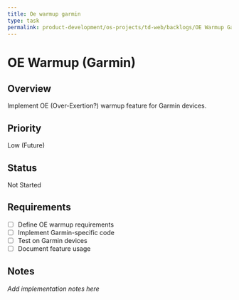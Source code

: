 ```yaml
---
title: Oe warmup garmin
type: task
permalink: product-development/os-projects/td-web/backlogs/OE Warmup Garmin
---
```


# OE Warmup (Garmin)

## Overview
Implement OE (Over-Exertion?) warmup feature for Garmin devices.

## Priority
Low (Future)

## Status
Not Started

## Requirements
- [ ] Define OE warmup requirements
- [ ] Implement Garmin-specific code
- [ ] Test on Garmin devices
- [ ] Document feature usage

## Notes
_Add implementation notes here_